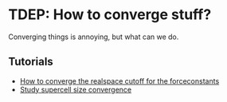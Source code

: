 TDEP: How to converge stuff?
===

Converging things is annoying, but what can we do.

## Tutorials

- [How to converge the realspace cutoff for the forceconstants](./cutoff/README.md)
- [Study supercell size convergence](./supercell/README.md)
